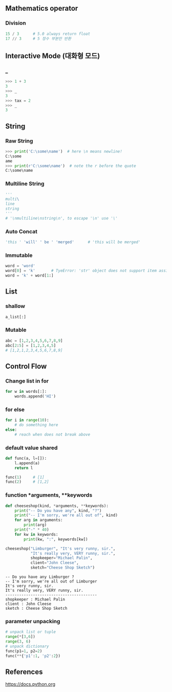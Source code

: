 ## Mathematics operator

### Division

```python
15 / 3		# 5.0 always return float
17 // 3		# 5 정수 부분만 반환
```

## Interactive Mode (대화형 모드)

### _

```python
>>> 1 + 3
3
>>> _
3
>>> tax = 2
>>> _
3
```

## String

### Raw String

```python
>>> print('C:\some\name')  # here \n means newline!
C:\some
ame
>>> print(r'C:\some\name')  # note the r before the quote
C:\some\name
```

### Multiline String

```python
'''
multi\
line
string
'''
# '\nmultiline\nstring\n', to escape '\n' use '\'
```

### Auto Concat

```python
'this ' 'will' ' be ' 'merged'		# 'this will be merged'
```

### Immutable

```python
word = 'word'
word[0] = 'k'		# TyeError: 'str' object does not support item assignment
word = 'k' + word[1:]
```

## List

### shallow

```python
a_list[:]
```

### Mutable

```python
abc = [1,2,3,4,5,6,7,8,9]
abc[2:5] = [1,2,3,4,5]
# [1,2,1,2,3,4,5,6,7,8,9]
```

## Control Flow

### Change list in for

```python
for w in words[:]:
    words.append('HI')
```

### for else

```python
for i in range(10):
    # do something here
else:
    # reach when does not break above
```

### default value shared

```python
def func(a, l=[]):
    l.append(a)
    return l

func(1)		# [1]
func(2)		# [1,2]
```

### function *arguments, **keywords

```python
def cheeseshop(kind, *arguments, **keywords):
    print("-- Do you have any", kind, "?")
    print("-- I'm sorry, we're all out of", kind)
    for arg in arguments:
        print(arg)
    print("-" * 40)
    for kw in keywords:
        print(kw, ":", keywords[kw])
```

```python
cheeseshop("Limburger", "It's very runny, sir.",
           "It's really very, VERY runny, sir.",
           shopkeeper="Michael Palin",
           client="John Cleese",
           sketch="Cheese Shop Sketch")
```

```
-- Do you have any Limburger ?
-- I'm sorry, we're all out of Limburger
It's very runny, sir.
It's really very, VERY runny, sir.
----------------------------------------
shopkeeper : Michael Palin
client : John Cleese
sketch : Cheese Shop Sketch
```

### parameter unpacking

```python
# unpack list or tuple
range(*[3,6])
range(3, 6)
# unpack dictionary
func(p1=1, p2=2)
func(**{'p1':1, 'p2':2})
```



## References

https://docs.python.org